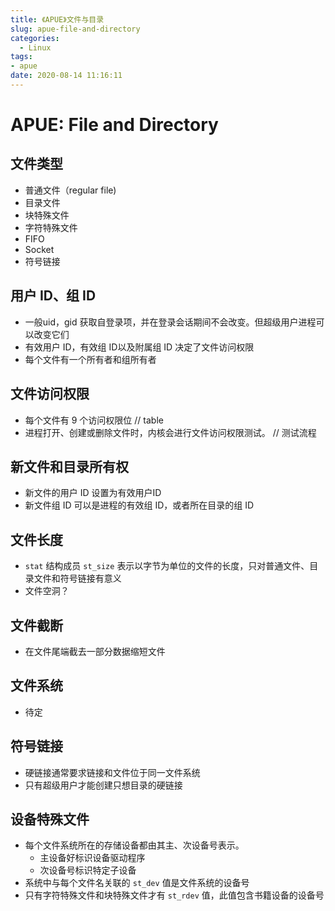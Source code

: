 ```yaml
---
title: 《APUE》文件与目录
slug: apue-file-and-directory
categories:
  - Linux
tags:
- apue
date: 2020-08-14 11:16:11
---
```

# APUE: File and Directory

## 文件类型

- 普通文件（regular file)
- 目录文件
- 块特殊文件
- 字符特殊文件
- FIFO
- Socket
- 符号链接

## 用户 ID、组 ID

- 一般uid，gid 获取自登录项，并在登录会话期间不会改变。但超级用户进程可以改变它们
- 有效用户 ID，有效组 ID以及附属组 ID 决定了文件访问权限
- 每个文件有一个所有者和组所有者



## 文件访问权限

- 每个文件有 9 个访问权限位 // table
- 进程打开、创建或删除文件时，内核会进行文件访问权限测试。 // 测试流程



## 新文件和目录所有权

- 新文件的用户 ID 设置为有效用户ID
- 新文件组 ID 可以是进程的有效组 ID，或者所在目录的组 ID



## 文件长度

- `stat` 结构成员 `st_size` 表示以字节为单位的文件的长度，只对普通文件、目录文件和符号链接有意义
- 文件空洞？



## 文件截断

- 在文件尾端截去一部分数据缩短文件



## 文件系统

- 待定



## 符号链接

- 硬链接通常要求链接和文件位于同一文件系统
- 只有超级用户才能创建只想目录的硬链接



## 设备特殊文件

- 每个文件系统所在的存储设备都由其主、次设备号表示。
  - 主设备好标识设备驱动程序
  - 次设备号标识特定子设备
- 系统中与每个文件名关联的 `st_dev` 值是文件系统的设备号
- 只有字符特殊文件和块特殊文件才有 `st_rdev` 值，此值包含书籍设备的设备号